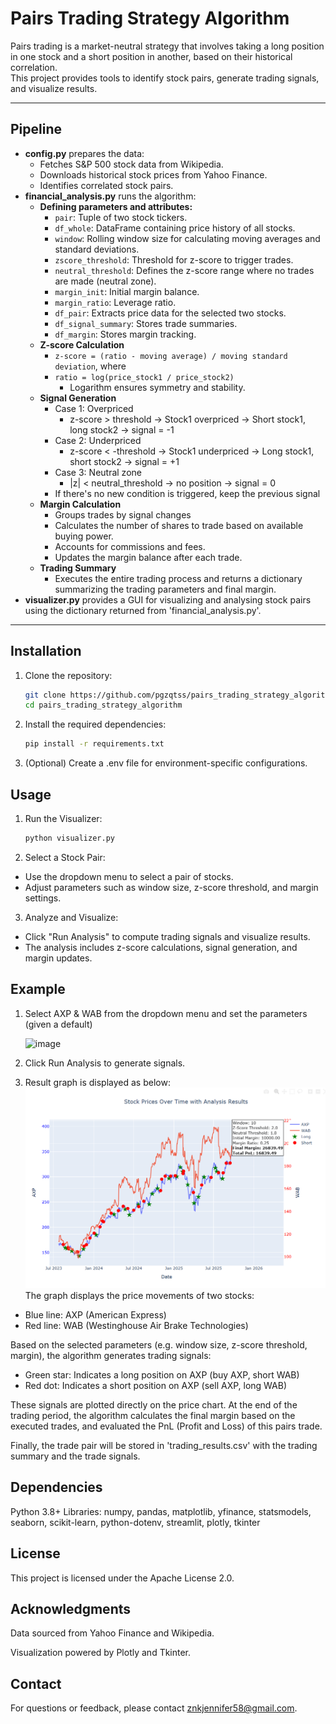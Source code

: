 # Pairs Trading Strategy Algorithm

Pairs trading is a market-neutral strategy that involves taking a long position in one stock and a short position in another, based on their historical correlation.  
This project provides tools to identify stock pairs, generate trading signals, and visualize results.

---

## Pipeline

- **config.py** prepares the data:
  - Fetches S&P 500 stock data from Wikipedia.
  - Downloads historical stock prices from Yahoo Finance.
  - Identifies correlated stock pairs.
- **financial_analysis.py** runs the algorithm:
  - **Defining parameters and attributes:**
    - `pair`: Tuple of two stock tickers.
    - `df_whole`: DataFrame containing price history of all stocks.
    - `window`: Rolling window size for calculating moving averages and standard deviations.
    - `zscore_threshold`: Threshold for z-score to trigger trades.
    - `neutral_threshold`: Defines the z-score range where no trades are made (neutral zone).
    - `margin_init`: Initial margin balance.
    - `margin_ratio`: Leverage ratio.
    - `df_pair`: Extracts price data for the selected two stocks.
    - `df_signal_summary`: Stores trade summaries.
    - `df_margin`: Stores margin tracking.
  - **Z-score Calculation**
    - `z-score = (ratio - moving average) / moving standard deviation`, where
    - `ratio = log(price_stock1 / price_stock2)`
      - Logarithm ensures symmetry and stability.
  - **Signal Generation**
    - Case 1: Overpriced
      - z-score > threshold -> Stock1 overpriced -> Short stock1, long stock2 -> signal = -1
    - Case 2: Underpriced
      - z-score < -threshold -> Stock1 underpriced -> Long stock1, short stock2 -> signal = +1
    - Case 3: Neutral zone
      - |z| < neutral_threshold -> no position -> signal = 0
    - If there's no new condition is triggered, keep the previous signal
  - **Margin Calculation**
    - Groups trades by signal changes
    - Calculates the number of shares to trade based on available buying power.
    - Accounts for commissions and fees.
    - Updates the margin balance after each trade.
  - **Trading Summary**
    - Executes the entire trading process and returns a dictionary summarizing the trading parameters and final margin.
- **visualizer.py** provides a GUI for visualizing and analysing stock pairs using the dictionary returned from 'financial_analysis.py'.

---

## Installation

1. Clone the repository:
   ```bash
   git clone https://github.com/pgzqtss/pairs_trading_strategy_algorithm.git
   cd pairs_trading_strategy_algorithm
   ```
2. Install the required dependencies:
   ```bash
   pip install -r requirements.txt
   ```
3. (Optional) Create a .env file for environment-specific configurations.

## Usage

1. Run the Visualizer:
   ```bash
   python visualizer.py
   ```
2. Select a Stock Pair:

- Use the dropdown menu to select a pair of stocks.
- Adjust parameters such as window size, z-score threshold, and margin settings.

3. Analyze and Visualize:

- Click "Run Analysis" to compute trading signals and visualize results.
- The analysis includes z-score calculations, signal generation, and margin updates.

## Example

1. Select AXP & WAB from the dropdown menu and set the parameters (given a default)

   <img width="416" height="290" alt="image" src="https://github.com/user-attachments/assets/6c56837a-3370-42a3-ba3e-ccb5f9640c0c" />

2. Click Run Analysis to generate signals.
3. Result graph is displayed as below:
   ![alt text](image.png)
   The graph displays the price movements of two stocks:

- Blue line: AXP (American Express)
- Red line: WAB (Westinghouse Air Brake Technologies)

Based on the selected parameters (e.g. window size, z-score threshold, margin), the algorithm generates trading signals:

- Green star: Indicates a long position on AXP (buy AXP, short WAB)
- Red dot: Indicates a short position on AXP (sell AXP, long WAB)

These signals are plotted directly on the price chart. At the end of the trading period, the algorithm calculates the final margin based on the executed trades, and evaluated the PnL (Profit and Loss) of this pairs trade.

Finally, the trade pair will be stored in 'trading_results.csv' with the trading summary and the trade signals.

## Dependencies

Python 3.8+
Libraries: numpy, pandas, matplotlib, yfinance, statsmodels, seaborn, scikit-learn, python-dotenv, streamlit, plotly, tkinter

## License

This project is licensed under the Apache License 2.0.

## Acknowledgments

Data sourced from Yahoo Finance and Wikipedia.

Visualization powered by Plotly and Tkinter.

## Contact

For questions or feedback, please contact znkjennifer58@gmail.com.
